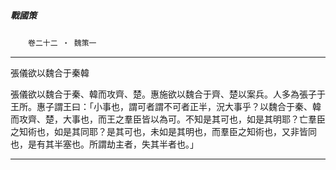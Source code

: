 

##### 戰國策
　　`卷二十二 ‧ 魏策一`

* * *

張儀欲以魏合于秦韓

張儀欲以魏合于秦、韓而攻齊、楚。惠施欲以魏合于齊、楚以案兵。人多為張子于王所。惠子謂王曰：「小事也，謂可者謂不可者正半，況大事乎？以魏合于秦、韓而攻齊、楚，大事也，而王之羣臣皆以為可。不知是其可也，如是其明耶？亡羣臣之知術也，如是其同耶？是其可也，未如是其明也，而羣臣之知術也，又非皆同也，是有其半塞也。所謂劫主者，失其半者也。」

* * *

